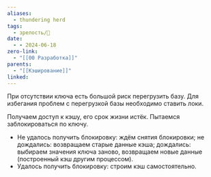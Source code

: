 ```yaml
---
aliases:
  - thundering herd
tags:
  - зрелость/🌱
date:
  - - 2024-06-18
zero-link:
  - "[[00 Разработка]]"
parents:
  - "[[Кэширование]]"
linked:
---
```

При отсутствии ключа есть большой риск перегрузить базу. Для избегания проблем с перегрузкой базы необходимо ставить локи.

Получаем доступ к кэшу, его срок жизни истёк. Пытаемся заблокироваться по ключу. 
- Не удалось получить блокировку: ждём снятия блокировки; не дождались: возвращаем старые данные кэша; дождались: выбираем значения ключа заново, возвращаем новые данные (построенный кэш другим процессом).
- Удалось получить блокировку: строим кэш самостоятельно.